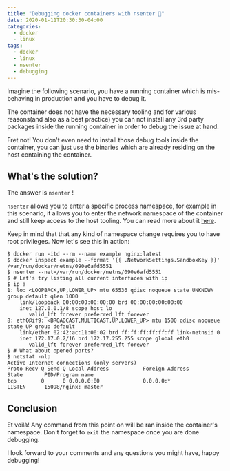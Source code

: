 ```yaml
---
title: "Debugging docker containers with nsenter 🐳"
date: 2020-01-11T20:30:30-04:00
categories:
  - docker
  - linux
tags:
  - docker
  - linux
  - nsenter
  - debugging
---
```


Imagine the following scenario, you have a running container which is mis-behaving in production and you have to debug it.

The container does not have the necessary tooling and for various reasons(and also as a best practice) you can not install any 3rd party packages inside the running container in order to debug the issue at hand.

Fret not! You don't even need to install those debug tools inside the container, you can just use the binaries which are already residing on the host containing the container.

## What's the solution?

The answer is `nsenter` !

`nsenter` allows you to enter a specific process namespace, for example in this scenario, it allows you to enter the network namespace of the container and still keep access to the host tooling. You can read more about it [here][nsenter].

Keep in mind that that any kind of namespace change requires you to have root privileges. Now let's see this in action:

```console
$ docker run -itd --rm --name example nginx:latest
$ docker inspect example --format '{{ .NetworkSettings.SandboxKey }}'
/var/run/docker/netns/090e6afd5551
$ nsenter --net=/var/run/docker/netns/090e6afd5551
$ # Let's try listing all current interfaces with ip
$ ip a
1: lo: <LOOPBACK,UP,LOWER_UP> mtu 65536 qdisc noqueue state UNKNOWN group default qlen 1000
    link/loopback 00:00:00:00:00:00 brd 00:00:00:00:00:00
    inet 127.0.0.1/8 scope host lo
       valid_lft forever preferred_lft forever
8: eth0@if9: <BROADCAST,MULTICAST,UP,LOWER_UP> mtu 1500 qdisc noqueue state UP group default 
    link/ether 02:42:ac:11:00:02 brd ff:ff:ff:ff:ff:ff link-netnsid 0
    inet 172.17.0.2/16 brd 172.17.255.255 scope global eth0
       valid_lft forever preferred_lft forever
$ # What about opened ports?
$ netstat -nlp
Active Internet connections (only servers)
Proto Recv-Q Send-Q Local Address           Foreign Address         State       PID/Program name    
tcp        0      0 0.0.0.0:80              0.0.0.0:*               LISTEN      15098/nginx: master
```

## Conclusion

Et voilà! Any command from this point on will be ran inside the container's namespace. Don't forget to `exit` the namespace once you are done debugging.

I look forward to your comments and any questions you might have, happy debugging!

[nsenter]: http://man7.org/linux/man-pages/man1/nsenter.1.html
